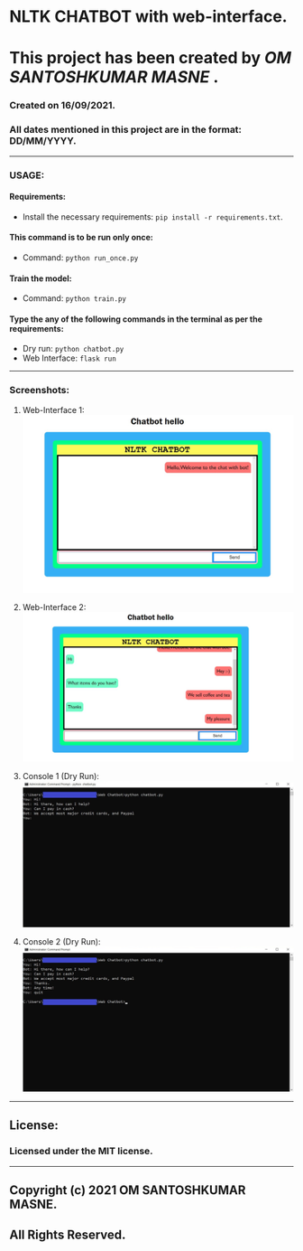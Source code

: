 # NLTK CHATBOT with web-interface.

# This project has been created by ***OM SANTOSHKUMAR MASNE*** .

### Created on 16/09/2021.
### All dates mentioned in this project are in the format: DD/MM/YYYY.

---

### USAGE:

#### Requirements:
* Install the necessary requirements: `pip install -r requirements.txt`.

#### This command is to be run only once:
* Command: `python run_once.py`

#### Train the model:
* Command: `python train.py`

#### Type the any of the following commands in the terminal as per the requirements:
* Dry run: `python chatbot.py`
* Web Interface: `flask run`

---

### Screenshots:

1. Web-Interface 1:
![Web-Interface 1](./screenshots/web_1.jpg?raw=true)

2. Web-Interface 2:
![Web-Interface 2](./screenshots/web_2.jpg?raw=true)

3. Console 1 (Dry Run):
![Console 1](./screenshots/console_1.jpg?raw=true)

4. Console 2 (Dry Run):
![Console 2](./screenshots/console_2.jpg?raw=true)

---

## License:
### Licensed under the MIT license.

---

## Copyright (c) 2021 OM SANTOSHKUMAR MASNE.
## All Rights Reserved.
